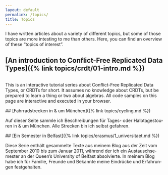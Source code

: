 ```yaml
---
layout: default
permalink: /topics/
title: Topics
---
```


I have written articles about a variety of different topics, but some of those topics are more intesting to me than others.
Here, you can find an overview of these “topics of interest”.

## [An introduction to Conflict-Free Replicated Data Types]({% link topics/crdt/01-intro.md %})

<img src="{% link assets/img/topics/crdt/bigclock.jpg %}" alt="">

This is an interactive tutorial series about Conflict-Free Replicated Data Types, or CRDTs for short.
It assumes no knowledge about CRDTs, but be prepared to learn a thing or two about algebras.
All code samples on this page are interactive and executed in your browser.

<div lang="de" markdown="1">
## [Fahrradstrecken in & um München]({% link topics/cycling.md %})

<img src="https://assets.hupel.info/img/topics/cycling/mangfall-rosenheim/IMG_1135.small.jpg" alt="">

Auf dieser Seite sammle ich Beschreibungen für Tages- oder Halbtagestouren in & um München.
Alle Strecken bin ich selbst gefahren.
</div>

<div lang="de" markdown="1">
## [Ein Semester in Belfast]({% link topics/erasmus/1_universitaet.md %})

<img src="https://assets.hupel.info/img/topics/erasmus/2_ausfluege/causeway-PA316329.small.jpg" alt="">

Diese Serie enthält gesammelte Texte aus meinem Blog aus der Zeit vom September 2010 bis zum Januar 2011, während der ich ein Austauschsemester an der Queen’s University of Belfast absolvierte.
In meinem Blog habe ich für Familie, Freunde und Bekannte meine Eindrücke und Erfahrungen festgehalten.
</div>
